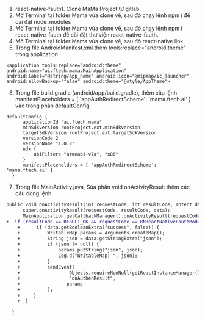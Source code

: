 1. react-native-fauth1. Clone MaMa Project từ gitlab.
2. Mở Terminal tại folder Mama vừa clone về, sau đó chạy lệnh npm i để cài đặt node_modules
3. Mở Terminal tại folder Mama vừa clone về, sau đó chạy lệnh npm i react-native-fauth để cài đặt thư viện react-native-fauth.
4. Mở Terminal tại folder Mama vừa clone về, sau đó react-native link.
5. Trong file AndroidManifest.xml  thêm tools:replace="android:theme" trong application.
```
<application tools:replace="android:theme" android:name="ai.ftech.mama.MainApplication" android:label="@string/app_name" android:icon="@mipmap/ic_launcher" android:allowBackup="false" android:theme="@style/AppTheme">
```
6. Trong file build.gradle (android/app/build.gradle), thêm câu lệnh manifestPlaceholders = [ 'appAuthRedirectScheme': 'mama.ftech.ai' ] vào trong phần defaultConfig
  ```
  defaultConfig {
        applicationId "ai.ftech.mama"
        minSdkVersion rootProject.ext.minSdkVersion
        targetSdkVersion rootProject.ext.targetSdkVersion
        versionCode 2
        versionName "1.0.2"
        ndk {
            abiFilters "armeabi-v7a", "x86"
        }
        manifestPlaceholders = [ 'appAuthRedirectScheme': 'mama.ftech.ai' ]
    }
  ```
7. Trong file MainActivity.java, Sửa phần void onActivityResult thêm các câu dòng lệnh 
  ```diff
  public void onActivityResult(int requestCode, int resultCode, Intent data) {
        super.onActivityResult(requestCode, resultCode, data);
        MainApplication.getCallbackManager().onActivityResult(requestCode, resultCode, data);
+  if (resultCode == RESULT_OK && requestCode == RNReactNativeFauthModule.REQUEST_CODE) {
      +      if (data.getBooleanExtra("success", false)) {
      +          WritableMap params = Arguments.createMap();
      +          String json = data.getStringExtra("json");
      +          if (json != null) {
      +              params.putString("json", json);
      +              Log.d("WritableMap: ", json);
      +          }
      +          sendEvent(
      +                  Objects.requireNonNull(getReactInstanceManager().getCurrentReactContext()),
      +                  "onAuthenResult",
      +                 params
      +          );
      +     }
      +  }

    }
  ```
  
